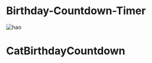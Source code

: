# Birthday-Countdown-Timer
![hao](https://github.com/haolam05/Birthday-Countdown-Timer/assets/71291057/d695f13d-a67c-4ebf-b5d1-29e74bf20a81)
# CatBirthdayCountdown
